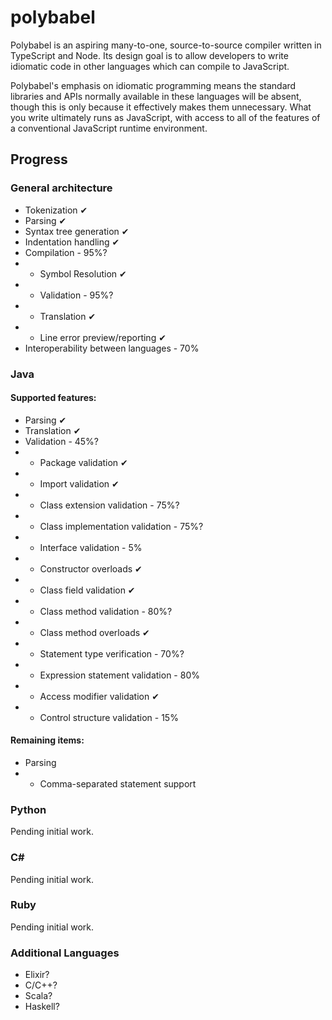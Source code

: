 # polybabel

Polybabel is an aspiring many-to-one, source-to-source compiler written in TypeScript and Node. Its design goal is to allow developers to write idiomatic code in other languages which can compile to JavaScript.

Polybabel's emphasis on idiomatic programming means the standard libraries and APIs normally available in these languages will be absent, though this is only because it effectively makes them unnecessary. What you write ultimately runs as JavaScript, with access to all of the features of a conventional JavaScript runtime environment.

## Progress

### General architecture

* Tokenization ✔
* Parsing ✔
* Syntax tree generation ✔
* Indentation handling ✔
* Compilation - 95%?
* * Symbol Resolution ✔
* * Validation - 95%?
* * Translation ✔
* * Line error preview/reporting ✔
* Interoperability between languages - 70%

### Java
#### Supported features:
* Parsing ✔
* Translation ✔
* Validation - 45%?
* * Package validation ✔
* * Import validation ✔
* * Class extension validation - 75%?
* * Class implementation validation - 75%?
* * Interface validation - 5%
* * Constructor overloads ✔
* * Class field validation ✔
* * Class method validation - 80%?
* * Class method overloads ✔
* * Statement type verification - 70%?
* * Expression statement validation - 80%
* * Access modifier validation ✔
* * Control structure validation - 15%
#### Remaining items:
* Parsing
* * Comma-separated statement support

### Python
Pending initial work.

### C#
Pending initial work.

### Ruby
Pending initial work.

### Additional Languages
* Elixir?
* C/C++?
* Scala?
* Haskell?